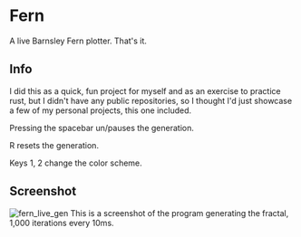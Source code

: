 # Fern
A live Barnsley Fern plotter. That's it.

## Info
I did this as a quick, fun project for myself and as an exercise to practice rust, 
but I didn't have any public repositories, so I thought I'd just 
showcase a few of my personal projects, this one included. 


Pressing the spacebar un/pauses the generation.

R resets the generation.

Keys 1, 2 change the color scheme. 

## Screenshot
![fern_live_gen](https://user-images.githubusercontent.com/57567946/115565145-69a4f580-a2b9-11eb-968c-5edbb2e859b2.png)
This is a screenshot of the program generating the fractal, 1,000 iterations every 10ms.
